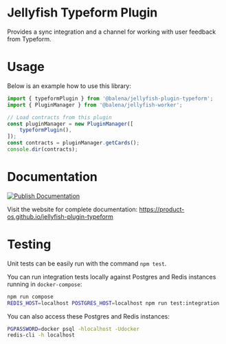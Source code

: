 # Jellyfish Typeform Plugin

Provides a sync integration and a channel for working with user feedback from Typeform.

# Usage

Below is an example how to use this library:

```typescript
import { typeformPlugin } from '@balena/jellyfish-plugin-typeform';
import { PluginManager } from '@balena/jellyfish-worker';

// Load contracts from this plugin
const pluginManager = new PluginManager([
	typeformPlugin(),
]);
const contracts = pluginManager.getCards();
console.dir(contracts);
```

# Documentation

[![Publish Documentation](https://github.com/product-os/jellyfish-plugin-typeform/actions/workflows/publish-docs.yml/badge.svg)](https://github.com/product-os/jellyfish-plugin-typeform/actions/workflows/publish-docs.yml)

Visit the website for complete documentation: https://product-os.github.io/jellyfish-plugin-typeform

# Testing

Unit tests can be easily run with the command `npm test`.

You can run integration tests locally against Postgres and Redis instances running in `docker-compose`:
```bash
npm run compose
REDIS_HOST=localhost POSTGRES_HOST=localhost npm run test:integration
```

You can also access these Postgres and Redis instances:
```bash
PGPASSWORD=docker psql -hlocalhost -Udocker
redis-cli -h localhost
```
